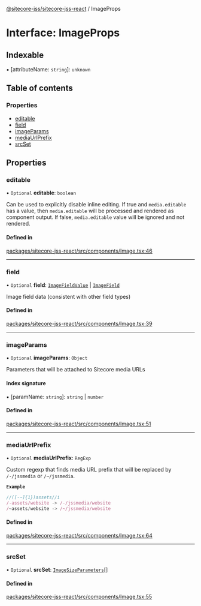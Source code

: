 [@sitecore-jss/sitecore-jss-react](../README.md) / ImageProps

# Interface: ImageProps

## Indexable

▪ [attributeName: `string`]: `unknown`

## Table of contents

### Properties

- [editable](ImageProps.md#editable)
- [field](ImageProps.md#field)
- [imageParams](ImageProps.md#imageparams)
- [mediaUrlPrefix](ImageProps.md#mediaurlprefix)
- [srcSet](ImageProps.md#srcset)

## Properties

### editable

• `Optional` **editable**: `boolean`

Can be used to explicitly disable inline editing.
If true and `media.editable` has a value, then `media.editable` will be processed
and rendered as component output. If false, `media.editable` value will be ignored and not rendered.

#### Defined in

[packages/sitecore-jss-react/src/components/Image.tsx:46](https://github.com/Sitecore/jss/blob/a3c634085/packages/sitecore-jss-react/src/components/Image.tsx#L46)

___

### field

• `Optional` **field**: [`ImageFieldValue`](ImageFieldValue.md) \| [`ImageField`](ImageField.md)

Image field data (consistent with other field types)

#### Defined in

[packages/sitecore-jss-react/src/components/Image.tsx:39](https://github.com/Sitecore/jss/blob/a3c634085/packages/sitecore-jss-react/src/components/Image.tsx#L39)

___

### imageParams

• `Optional` **imageParams**: `Object`

Parameters that will be attached to Sitecore media URLs

#### Index signature

▪ [paramName: `string`]: `string` \| `number`

#### Defined in

[packages/sitecore-jss-react/src/components/Image.tsx:51](https://github.com/Sitecore/jss/blob/a3c634085/packages/sitecore-jss-react/src/components/Image.tsx#L51)

___

### mediaUrlPrefix

• `Optional` **mediaUrlPrefix**: `RegExp`

Custom regexp that finds media URL prefix that will be replaced by `/-/jssmedia` or `/~/jssmedia`.

**`Example`**

```ts
//([-~]{1})assets//i
/-assets/website -> /-/jssmedia/website
/~assets/website -> /~/jssmedia/website
```

#### Defined in

[packages/sitecore-jss-react/src/components/Image.tsx:64](https://github.com/Sitecore/jss/blob/a3c634085/packages/sitecore-jss-react/src/components/Image.tsx#L64)

___

### srcSet

• `Optional` **srcSet**: [`ImageSizeParameters`](ImageSizeParameters.md)[]

#### Defined in

[packages/sitecore-jss-react/src/components/Image.tsx:55](https://github.com/Sitecore/jss/blob/a3c634085/packages/sitecore-jss-react/src/components/Image.tsx#L55)
